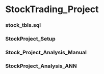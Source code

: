 # StockTrading_Project
### **stock_tbls.sql**
### **StockProject_Setup**
### **Stock_Project_Analysis_Manual**
### **StockProject_Analysis_ANN**


